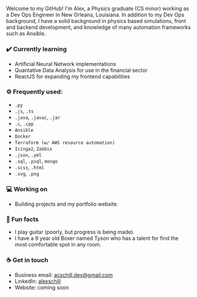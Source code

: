 Welcome to my GitHub! I'm Alex, a Physics graduate (CS minor) working as a Dev Ops Engineer in New Orleans, Louisiana. In addition to my Dev Ops background, I have a solid background in physics based simulations, front and backend development, and knowledge of many automation frameworks such as Ansible.

### ✔️ Currently learning
- Artificial Neural Network implementations
- Quantative Data Analysis for use in the financial sector
- ReactJS for expanding my frontend capabilities

### ⚙️ Frequently used: 
- `.py`
- `.js`, `.ts`
- `.java`, `.javac`, `.jar`
- `.c`, `.cpp`
- `Ansible`
- `Docker`
- `Terraform (w/ AWS resource automation)`
- `Icinga2`, `Zabbix`
- `.json`, `.yml`
- `.sql`, `.psql`, `mongo`
- `.scss`, `.html`
- `.svg`, `.png`

### 💻 Working on
- Building projects and my portfolio website. 

### 🌴 Fun facts
- I play guitar (poorly, but progress is being made).
- I have a 9 year old Boxer named Tyson who has a talent for find the most comfortable spot in any room.

### ☕ Get in touch
- Business email: acschill.dev@gmail.com
- LinkedIn: <a href = "https://www.linkedin.com/in/alexschill/">alexschill</a>
- Website: coming soon

